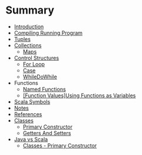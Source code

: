 # Summary

* [Introduction](README.md)
* [Compiling  Running  Program](compiling-running-program.md)
* [Tuples](tuples.md)
* [Collections](collections.md)
  * [Maps](maps.md)
* [Control Structures](control-structures.md)
  * [For Loop](for-loop.md)
  * [Case](case.md)
  * [WhileDoWhile](whiledowhile.md)
* Functions
  * [Named Functions](named-functions.md)
  * [\[Function Values\]Using Functions as Variables](function-valuesusing-functions-as-variables.md)
* [Scala Symbols](scala-symbols.md)
* [Notes](notes.md)
* [References](references.md)
* [Classes](classes.md)
  * [Primary Constructor](classes/primary-constructor.md)
  * [Getters And Setters](classes/getters-and-setters.md)
* [Java vs Scala](java-vs-scala.md)
  * [Classes - Primary Constructor](java-vs-scala/classes-primary-constructor.md)

